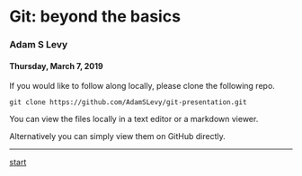 # Git: beyond the basics

### Adam S Levy

#### Thursday, March 7, 2019

If you would like to follow along locally, please clone the following repo.
```
git clone https://github.com/AdamSLevy/git-presentation.git
```

You can view the files locally in a text editor or a markdown viewer.

Alternatively you can simply view them on GitHub directly.

---

[start](01.md)
